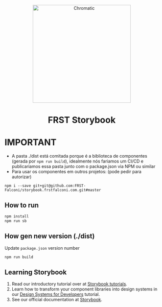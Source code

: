 <p align="center">
  <a href="https://frstfalconi.com/">
    <img alt="Chromatic" src="https://frstfalconi.com/wp-content/themes/frst-theme/img/logo-frst-completo2x.png" width="320" />
  </a>
</p>

<h1 align="center">
  FRST Storybook
</h1>

# IMPORTANT

- A pasta ./dist está comitada porque é a biblioteca de componentes (gerada por `npm run build`), idealmente nós fariamos um CI/CD e publicariamos essa pasta junto com o package.json via NPM ou similar
- Para usar os componentes em outros projetos: (pode pedir para autorizar)
```
npm i --save git+git@github.com:FRST-Falconi/storybook.frstfalconi.com.git#master
```

## How to run

```sh 
npm install
npm run sb
```

## How gen new version (./dist)
Update `package.json` version number
```sh 
npm run build
```

## Learning Storybook

1. Read our introductory tutorial over at [Storybook tutorials](https://storybook.js.org/tutorials/intro-to-storybook/react/en/get-started/).
2. Learn how to transform your component libraries into design systems in our [Design Systems for Developers](https://storybook.js.org/tutorials/design-systems-for-developers/) tutorial.
3. See our official documentation at [Storybook](https://storybook.js.org/).
